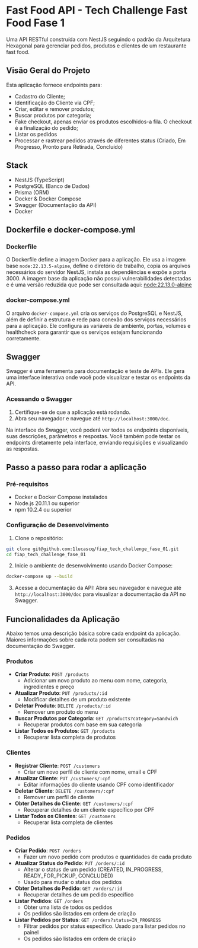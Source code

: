 # Fast Food API - Tech Challenge Fast Food Fase 1

Uma API RESTful construída com NestJS seguindo o padrão da Arquitetura Hexagonal para gerenciar pedidos, produtos e clientes de um restaurante fast food.

## Visão Geral do Projeto

Esta aplicação fornece endpoints para:
- Cadastro do Cliente;
- Identificação do Cliente via CPF;
- Criar, editar e remover produtos;
- Buscar produtos por categoria;
- Fake checkout, apenas enviar os produtos escolhidos-a fila. O checkout é a finalização do pedido;
- Listar os pedidos
- Processar e rastrear pedidos através de diferentes status (Criado, Em Progresso, Pronto para Retirada, Concluído)

## Stack

- NestJS (TypeScript)
- PostgreSQL (Banco de Dados)
- Prisma (ORM)
- Docker & Docker Compose
- Swagger (Documentação da API)
- Docker

## Dockerfile e docker-compose.yml

### Dockerfile

O Dockerfile define a imagem Docker para a aplicação. Ele usa a imagem base `node:22.13.5-alpine`, define o diretório de trabalho, copia os arquivos necessários do servidor NestJS, instala as dependências e expõe a porta 3000.
A imagem base da aplicação não possui vulnerabilidades detectadas e é uma versão reduzida que pode ser consultada aqui: [node:22.13.0-alpine](https://hub.docker.com/layers/library/node/22.13.0-alpine/images/sha256-133cdce957f50f47236d6d926592fb1db7a120ac3c33191e611b60dfab63e324)

### docker-compose.yml

O arquivo `docker-compose.yml` cria os serviços do PostgreSQL e NestJS, além de definir a estrutura e rede para conexão dos serviços necessários para a aplicação. Ele configura as variáveis de ambiente, portas, volumes e healthcheck para garantir que os serviços estejam funcionando corretamente.

## Swagger

Swagger é uma ferramenta para documentação e teste de APIs. Ele gera uma interface interativa onde você pode visualizar e testar os endpoints da API.

### Acessando o Swagger

1. Certifique-se de que a aplicação está rodando.
2. Abra seu navegador e navegue até `http://localhost:3000/doc`.

Na interface do Swagger, você poderá ver todos os endpoints disponíveis, suas descrições, parâmetros e respostas. Você também pode testar os endpoints diretamente pela interface, enviando requisições e visualizando as respostas.

## Passo a passo para rodar a aplicação

### Pré-requisitos

- Docker e Docker Compose instalados
- Node.js 20.11.1 ou superior
- npm 10.2.4 ou superior

### Configuração de Desenvolvimento

1. Clone o repositório:
```bash
git clone git@github.com:1lucascq/fiap_tech_challenge_fase_01.git
cd fiap_tech_challenge_fase_01
```

2. Inicie o ambiente de desenvolvimento usando Docker Compose:
```bash
docker-compose up --build
```

3. Acesse a documentação da API:
Abra seu navegador e navegue até `http://localhost:3000/doc` para visualizar a documentação da API no Swagger.

## Funcionalidades da Aplicação

Abaixo temos uma descrição básica sobre cada endpoint da aplicação. Maiores informações sobre cada rota podem ser consultadas na documentação do Swagger.

### Produtos
- **Criar Produto**: `POST /products`
  - Adicionar um novo produto ao menu com nome, categoria, ingredientes e preço
- **Atualizar Produto**: `PUT /products/:id`
  - Modificar detalhes de um produto existente
- **Deletar Produto**: `DELETE /products/:id`
  - Remover um produto do menu
- **Buscar Produtos por Categoria**: `GET /products?category=Sandwich`
  - Recuperar produtos com base em sua categoria
- **Listar Todos os Produtos**: `GET /products`
  - Recuperar lista completa de produtos

### Clientes
- **Registrar Cliente**: `POST /customers`
  - Criar um novo perfil de cliente com nome, email e CPF
- **Atualizar Cliente**: `PUT /customers/:cpf`
  - Editar informações do cliente usando CPF como identificador
- **Deletar Cliente**: `DELETE /customers/:cpf`
  - Remover um perfil de cliente
- **Obter Detalhes do Cliente**: `GET /customers/:cpf`
  - Recuperar detalhes de um cliente específico por CPF
- **Listar Todos os Clientes**: `GET /customers`
  - Recuperar lista completa de clientes

### Pedidos
- **Criar Pedido**: `POST /orders`
  - Fazer um novo pedido com produtos e quantidades de cada produto
- **Atualizar Status do Pedido**: `PUT /orders/:id`
  - Alterar o status de um pedido (CREATED, IN_PROGRESS, READY_FOR_PICKUP, CONCLUDED)
  - Usado para mudar o status dos pedidos
- **Obter Detalhes do Pedido**: `GET /orders/:id`
  - Recuperar detalhes de um pedido específico
- **Listar Pedidos**: `GET /orders`
  - Obter uma lista de todos os pedidos
  - Os pedidos são listados em ordem de criação
- **Listar Pedidos por Status**: `GET /orders?status=IN_PROGRESS`
  - Filtrar pedidos por status específico. Usado para listar pedidos no painel
  - Os pedidos são listados em ordem de criação